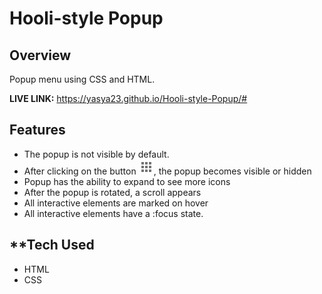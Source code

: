 # **Hooli-style Popup**

## **Overview**

Popup menu using CSS and HTML.

**LIVE LINK:** https://yasya23.github.io/Hooli-style-Popup/#

## **Features**

-	The popup is not visible by default.
-	After clicking on the button ![](/icons/popup-button.png), the popup becomes visible or hidden
-	Popup has the ability to expand to see more icons
-	After the popup is rotated, a scroll appears
-	All interactive elements are marked on hover
-	All interactive elements have a :focus state.

## **Tech Used

-	HTML
-	CSS
